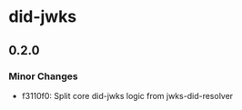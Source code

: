 # did-jwks

## 0.2.0

### Minor Changes

- f3110f0: Split core did-jwks logic from jwks-did-resolver
